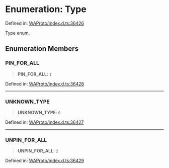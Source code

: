 # Enumeration: Type

Defined in: [WAProto/index.d.ts:36426](https://github.com/Fokusdotid/Baileys/blob/3533fb5d5a1e97f0cc8384505a121b389a346518/WAProto/index.d.ts#L36426)

Type enum.

## Enumeration Members

### PIN\_FOR\_ALL

> **PIN\_FOR\_ALL**: `1`

Defined in: [WAProto/index.d.ts:36428](https://github.com/Fokusdotid/Baileys/blob/3533fb5d5a1e97f0cc8384505a121b389a346518/WAProto/index.d.ts#L36428)

***

### UNKNOWN\_TYPE

> **UNKNOWN\_TYPE**: `0`

Defined in: [WAProto/index.d.ts:36427](https://github.com/Fokusdotid/Baileys/blob/3533fb5d5a1e97f0cc8384505a121b389a346518/WAProto/index.d.ts#L36427)

***

### UNPIN\_FOR\_ALL

> **UNPIN\_FOR\_ALL**: `2`

Defined in: [WAProto/index.d.ts:36429](https://github.com/Fokusdotid/Baileys/blob/3533fb5d5a1e97f0cc8384505a121b389a346518/WAProto/index.d.ts#L36429)
